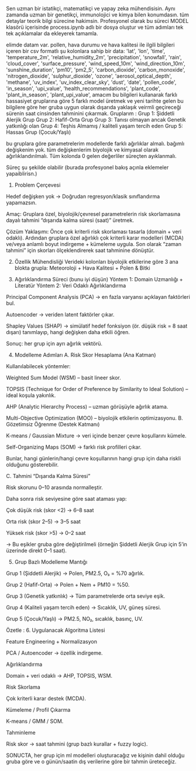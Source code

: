 Sen uzman bir istatikçi, matematikçi ve yapay zeka mühendisisin. Aynı zamanda uzman bir genetikçi, immunolojici ve kimya bilen konumdasın. tüm detaylar teorik bilgi sürecine hakimsin. Profesyonel olarak bu süreci MODEL klasörü içerisinde process.ipynb adlı bir dosya oluştur ve tüm adımları tek tek açıklamalar da ekleyerek tamamla. 

elimde datam var. pollen, hava durumu ve hava kalitesi ile ilgili bilgileri içeren bir csv formatlı şu kolonlara sahip bir data: 'lat', 'lon', 'time', 'temperature_2m', 'relative_humidity_2m', 'precipitation', 'snowfall', 'rain', 'cloud_cover', 'surface_pressure', 'wind_speed_10m', 'wind_direction_10m', 'sunshine_duration', 'pm10', 'pm2_5', 'carbon_dioxide', 'carbon_monoxide', 'nitrogen_dioxide', 'sulphur_dioxide', 'ozone', 'aerosol_optical_depth', 'methane', 'uv_index', 'uv_index_clear_sky', 'dust', 'date', 'pollen_code', 'in_season', 'upi_value', 'health_recommendations', 'plant_code', 'plant_in_season', 'plant_upi_value', amacım bu bilgileri kullanarak farklı hassasiyet gruplarına göre 5 farklı model üretmek ve yeni tarihte gelen bu bilgilere göre her gruba uygun olarak dışarıda yaklaşık veirmli geçireceği sürenin saat cinsinden tahminini çıkarmak. 
Gruplarım : 
Grup 1: Şiddetli Alerjik Grup 
Grup 2: Hafif-Orta Grup 
Grup 3: Tanısı olmayan ancak Genetik yatkınlığı olan Grup 4: Teşhis Almamış / kaliteli yaşam tercih eden Grup 5: Hassas Grup (Çocuk/Yaşlı) 

bu gruplara göre parametrelerim modellerde farklı ağırlıklar almalı. bağımlı değişkenim yok. tüm değişkenlerim biyolojik ve kimyasal olarak ağırlıklandırılmalı. Tüm kolonda 0 gelen değerliler süreçten ayıklanmalı.

Süreç şu şekilde olabilir (burada profesyonel bakış açınla eklemeler yapaiblirisn.)

1. Problem Çerçevesi

Hedef değişken yok → Doğrudan regresyon/klasik sınıflandırma yapamazsın.

Amaç: Gruplara özel, biyolojik/çevresel parametrelerin risk skorlamasına dayalı tahmini “dışarıda kalma süresi (saat)” üretmek.

Çözüm Yaklaşımı:
Önce çok kriterli risk skorlaması tasarla (domain + veri odaklı).
Ardından gruplara özel ağırlıklı çok kriterli karar modelleri (MCDA) ve/veya anlamlı boyut indirgeme + kümeleme uygula.
Son olarak “zaman tahmini” için skorları ölçeklendirerek saat tahminine dönüştür.

2. Özellik Mühendisliği
Verideki kolonları biyolojik etkilerine göre 3 ana blokta grupla: Meteoroloji + Hava Kalitesi + Polen & Bitki

3. Ağırlıklandırma Süreci (bunu iyi düşün)
Yöntem 1: Domain Uzmanlığı + Literatür
Yöntem 2: Veri Odaklı Ağırlıklandırma

Principal Component Analysis (PCA) → en fazla varyansı açıklayan faktörleri bul.

Autoencoder → veriden latent faktörler çıkar.

Shapley Values (SHAP) → simülatif hedef fonksiyon (ör. düşük risk = 8 saat dışarı) tanımlayıp, hangi değişken daha etkili öğren.

Sonuç: her grup için ayrı ağırlık vektörü.

4. Modelleme Adımları
A. Risk Skor Hesaplama (Ana Katman)

Kullanılabilecek yöntemler:

Weighted Sum Model (WSM) – basit lineer skor.

TOPSIS (Technique for Order of Preference by Similarity to Ideal Solution) – ideal koşula yakınlık.

AHP (Analytic Hierarchy Process) – uzman görüşüyle ağırlık atama.

Multi-Objective Optimization (MOO) – biyolojik etkilerin optimizasyonu.
B. Gözetimsiz Öğrenme (Destek Katmanı)

K-means / Gaussian Mixture → veri içinde benzer çevre koşullarını kümele.

Self-Organizing Maps (SOM) → farklı risk profilleri çıkar.

Bunlar, hangi günlerin/hangi çevre koşullarının hangi grup için daha riskli olduğunu gösterebilir.

C. Tahmini “Dışarıda Kalma Süresi”

Risk skorunu 0–10 arasında normalleştir.

Daha sonra risk seviyesine göre saat ataması yap:

Çok düşük risk (skor <2) → 6–8 saat

Orta risk (skor 2–5) → 3–5 saat

Yüksek risk (skor >5) → 0–2 saat

→ Bu eşikler gruba göre değiştirilmeli (örneğin Şiddetli Alerjik Grup için 5’in üzerinde direkt 0–1 saat).

5. Grup Bazlı Modelleme Mantığı

Grup 1 (Şiddetli Alerjik) → Polen, PM2.5, O₃ = %70 ağırlık.

Grup 2 (Hafif-Orta) → Polen + Nem + PM10 = %50.

Grup 3 (Genetik yatkınlık) → Tüm parametrelerde orta seviye eşik.

Grup 4 (Kaliteli yaşam tercih eden) → Sıcaklık, UV, güneş süresi.

Grup 5 (Çocuk/Yaşlı) → PM2.5, NO₂, sıcaklık, basınç, UV.


Özetle : 
6. Uygulanacak Algoritma Listesi

Feature Engineering + Normalizasyon

PCA / Autoencoder → özellik indirgeme.

Ağırlıklandırma

Domain + veri odaklı → AHP, TOPSIS, WSM.

Risk Skorlama

Çok kriterli karar destek (MCDA).

Kümeleme / Profil Çıkarma

K-means / GMM / SOM.

Tahminleme

Risk skor → saat tahmini (grup bazlı kurallar + fuzzy logic).

SONUCTA, her grup için ml modelleri oluşturacağız ve kişinin dahil olduğu gruba göre ve o günün/saatin dış verilerine göre bir tahmin üreteceğiz.
